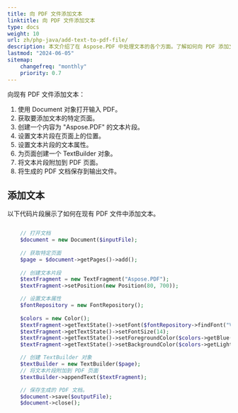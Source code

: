 ```yaml
---
title: 向 PDF 文件添加文本 
linktitle: 向 PDF 文件添加文本
type: docs
weight: 10
url: zh/php-java/add-text-to-pdf-file/
description: 本文介绍了在 Aspose.PDF 中处理文本的各个方面。了解如何向 PDF 添加文本、添加 HTML 片段或使用自定义 OTF 字体。
lastmod: "2024-06-05"
sitemap:
    changefreq: "monthly"
    priority: 0.7
---
```


向现有 PDF 文件添加文本：

1. 使用 Document 对象打开输入 PDF。
1. 获取要添加文本的特定页面。
1. 创建一个内容为 "Aspose.PDF" 的文本片段。
1. 设置文本片段在页面上的位置。
1. 设置文本片段的文本属性。
1. 为页面创建一个 TextBuilder 对象。
1. 将文本片段附加到 PDF 页面。
4. 将生成的 PDF 文档保存到输出文件。

## 添加文本

以下代码片段展示了如何在现有 PDF 文件中添加文本。

```php

    // 打开文档
    $document = new Document($inputFile);
    
    // 获取特定页面
    $page = $document->getPages()->add();
    
    // 创建文本片段
    $textFragment = new TextFragment("Aspose.PDF");
    $textFragment->setPosition(new Position(80, 700));

    // 设置文本属性
    $fontRepository = new FontRepository();
    
    $colors = new Color();
    $textFragment->getTextState()->setFont($fontRepository->findFont("Verdana"));
    $textFragment->getTextState()->setFontSize(14);
    $textFragment->getTextState()->setForegroundColor($colors->getBlue());
    $textFragment->getTextState()->setBackgroundColor($colors->getLightGray());

    // 创建 TextBuilder 对象
    $textBuilder = new TextBuilder($page);
    // 将文本片段附加到 PDF 页面
    $textBuilder->appendText($textFragment);

    // 保存生成的 PDF 文档。    
    $document->save($outputFile);
    $document->close();
```